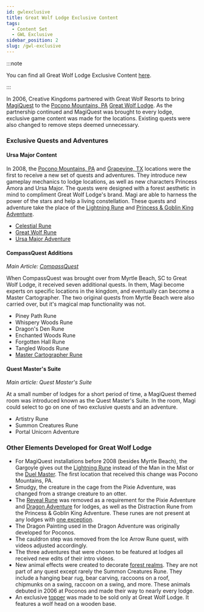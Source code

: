 ```yaml
---
id: gwlexclusive
title: Great Wolf Lodge Exclusive Content
tags:
  - Content Set
  - GWL Exclusive
sidebar_position: 2
slug: /gwl-exclusive
---
```


:::note

You can find all Great Wolf Lodge Exclusive Content [here](https://magiquest.wiki/tags/gwl-exclusive).

:::

In 2006, Creative Kingdoms partnered with Great Wolf Resorts to bring [MagiQuest](docs\Info_About_MagiQuest\index.mdx) to the [Pocono Mountains, PA](docs\Missing_Page.md) [Great Wolf Lodge](docs\Missing_Page.md). As the partnership continued and MagiQuest was brought to every lodge, exclusive game content was made for the locations. Existing quests were also changed to remove steps deemed unnecessary.

### Exclusive Quests and Adventures

#### Ursa Major Content

In 2008, the [Pocono Mountains, PA](docs\Missing_Page.md) and [Grapevine, TX](docs\Missing_Page.md) locations were the first to receive a new set of quests and adventures. They introduce new gameplay mechanics to lodge locations, as well as new characters Princess Amora and Ursa Major. The quests were designed with a forest aesthetic in mind to compliment Great Wolf Lodge's brand. Magi are able to harness the power of the stars and help a living constellation. These quests and adventure take the place of the [Lightning Rune](docs\Quests\Lightning_Rune.md) and [Princess & Goblin King Adventure](docs\Adventures\Adventures_in_MagiQuest_Legacy\Princess_&_Goblin_King_Adventure.md).

  - [Celestial Rune](docs\Missing_Page.md)
  - [Great Wolf Rune](docs\Missing_Page.md)
  - [Ursa Major Adventure](docs\Adventures\Adventures_in_MagiQuest_Legacy\Ursa_Major_Adventure.md)

#### CompassQuest Additions

*Main Article: [CompassQuest](docs\Info_About_MagiQuest\Content_Sets\CompassQuest.md)*

When CompassQuest was brought over from Myrtle Beach, SC to Great Wolf Lodge, it received seven additional quests. In them, Magi become experts on specific locations in the kingdom, and eventually can become a Master Cartographer. The two original quests from Myrtle Beach were also carried over, but it's magical map functionality was not.

  - Piney Path Rune
  - Whispery Woods Rune
  - Dragon's Den Rune
  - Enchanted Woods Rune
  - Forgotten Hall Rune
  - Tangled Woods Rune
  - [Master Cartographer Rune](docs\Missing_Page.md)

#### Quest Master's Suite

*Main article: Quest Master's Suite*

At a small number of lodges for a short period of time, a MagiQuest themed room was introduced known as the Quest Master's Suite. In the room, Magi could select to go on one of two exclusive quests and an adventure.

  - Artistry Rune
  - Summon Creatures Rune
  - Portal Unicorn Adventure

### Other Elements Developed for Great Wolf Lodge

  - For MagiQuest installations before 2008 (besides Myrtle Beach), the Gargoyle gives out the [Lightning Rune](docs\Quests\Lightning_Rune.md) instead of the Man in the Mist or the [Duel Master](docs\Missing_Page.md). The first location that received this change was Pocono Mountains, PA.
  - Smudgy, the creature in the cage from the Pixie Adventure, was changed from a strange creature to an otter.
  - The [Reveal Rune](docs\Missing_Page.md) was removed as a requirement for the Pixie Adventure and [Dragon Adventure](docs\Adventures\Adventures_in_MagiQuest_Legacy\Dragon_Adventure.md) for lodges, as well as the Distraction Rune from the Princess & Goblin King Adventure. These runes are not present at any lodges with [one exception](docs\Missing_Page.md).
  - The Dragon Painting used in the Dragon Adventure was originally developed for Poconos.
  - The cauldron step was removed from the Ice Arrow Rune quest, with videos adjusted accordingly.
  - The three adventures that were chosen to be featured at lodges all received new edits of their intro videos.
  - New animal effects were created to decorate [forest realms](docs\Realm_Locations\index.mdx). They are not part of any quest except rarely the Summon Creatures Rune. They include a hanging bear rug, bear carving, raccoons on a roof, chipmunks on a swing, raccoon on a swing, and more. These animals debuted in 2006 at Poconos and made their way to nearly every lodge.
  - An exclusive [topper](docs\Info_About_MagiQuest\Game_Mechanics\Toppers.md) was made to be sold only at Great Wolf Lodge. It features a wolf head on a wooden base.